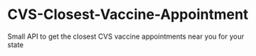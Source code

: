 # CVS-Closest-Vaccine-Appointment
Small API to get the closest CVS vaccine appointments near you for your state
